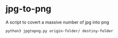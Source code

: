 # jpg-to-png
A script to covert a massive number of jpg into png

```bash
python3 jpgtopng.py origin-folder/ destiny-folder
```
